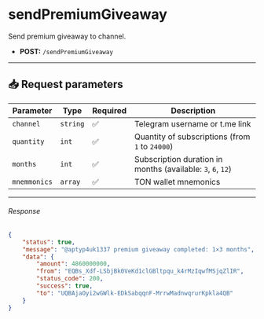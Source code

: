 # sendPremiumGiveaway

Send premium giveaway to channel.

- **POST:** `/sendPremiumGiveaway`

---

## 📥 Request parameters

| **Parameter** | **Type** | **Required**  | **Description**                                             |
|---------------|----------|---------------|-------------------------------------------------------------|
| `channel`     | `string` | ✅            | Telegram username or t.me link                              |
| `quantity`    | `int`    | ✅            | Quantity of subscriptions (from `1` to `24000`)             |
| `months`      | `int`    | ✅            | Subscription duration in months (available: `3`, `6`, `12`) |
| `mnemmonics`  | `array`  | ✅            | TON wallet mnemonics                                        |

---

###### Response

```json
{
    "status": true,
    "message": "@aptyp4uk1337 premium giveaway completed: 1×3 months",
    "data": {
        "amount": 4860000000,
        "from": "EQBs_Xdf-LSbjBk0VeKd1clGBltpqu_k4rMzIqwfMSjqZlIR",
        "status_code": 200,
        "success": true,
        "to": "UQBAjaOyi2wGWlk-EDkSabqqnF-MrrwMadnwqrurKpkla4QB"
    }
}
```